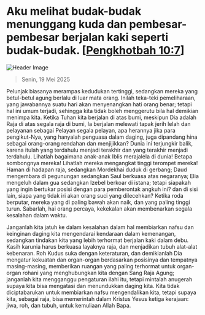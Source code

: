 
# Aku melihat budak-budak menunggang kuda dan pembesar-pembesar berjalan kaki seperti budak-budak. [[Pengkhotbah 10:7](http://alkitab.sabda.org/?Pengkhotbah%2010:7)]

![Header Image](https://alkitab.app/slice/sunrise.jpg)

> Senin, 19 Mei 2025

Pelunjak biasanya merampas kedudukan tertinggi, sedangkan mereka yang betul-betul agung berlalu di luar mata orang. Inilah teka-teki pemeliharaan, yang jawabannya suatu hari akan menyenangkan hati orang benar; tetapi hal ini umum terjadi, sehingga kita tidak boleh menggerutu bila hal demikian menimpa kita. Ketika Tuhan kita berjalan di atas bumi, meskipun Dia adalah Raja di atas segala raja di bumi, Ia berjalan melewati tapak jerih lelah dan pelayanan sebagai Pelayan segala pelayan, apa herannya jika para pengikut-Nya, yang hanyalah penguasa dalam daging, juga dipandang hina sebagai orang-orang rendahan dan menjijikkan? Dunia ini terjungkir balik, karena itulah yang terdahulu menjadi terakhir dan yang terakhir menjadi terdahulu. Lihatlah bagaimana anak-anak Iblis merajalela di dunia! Betapa sombongnya mereka! Lihatlah mereka mengangkat tinggi terompet mereka! Haman di hadapan raja, sedangkan Mordekhai duduk di gerbang; Daud mengembara di pegunungan sedangkan Saul berkuasa atas negaranya; Elia mengeluh dalam gua sedangkan Izebel berkoar di istana; tetapi siapakah yang ingin bertukar posisi dengan para pemberontak angkuh ini? dan di sisi lain, siapa yang tidak iri akan orang suci yang dilecehkan? Ketika roda berputar, mereka yang di paling bawah akan naik, dan yang paling tinggi turun. Sabarlah, hai orang percaya, kekekalan akan membenarkan segala kesalahan dalam waktu.

Janganlah kita jatuh ke dalam kesalahan dalam hal membiarkan nafsu dan keinginan daging kita mengendarai kendaraan dalam kemenangan, sedangkan tindakan kita yang lebih terhormat berjalan kaki dalam debu. Kasih karunia harus berkuasa layaknya raja, dan menjadikan tubuh alat-alat kebenaran. Roh Kudus suka dengan keteraturan, dan demikianlah Dia mengatur kekuatan dan organ-organ berdasarkan posisinya dan tempatnya masing-masing, memberikan ruangan yang paling terhormat untuk organ-organ rohani yang menghubungkan kita dengan Sang Raja Agung; janganlah kita mengganggu pengaturan ilahi itu, tetapi mintalah anugerah supaya kita bisa mengatasi dan menundukkan daging kita. Kita tidak diciptabarukan untuk membiarkan nafsu mengendalikan kita, tetapi supaya kita, sebagai raja, bisa memerintah dalam Kristus Yesus ketiga kerajaan: jiwa, roh, dan tubuh, untuk kemuliaan Allah Bapa.
    
